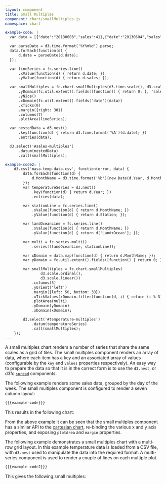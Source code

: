 ```yaml
---
layout: component
title: Small Multiples
component: chart/smallMultiples.js
namespace: chart

example-code: |
  var data = [{"date":"20130603","sales":41},{"date":"20130604","sales":70},{"date":"20130605","sales":84},{"date":"20130606","sales":63},{"date":"20130607","sales":63},{"date":"20130608","sales":32},{"date":"20130609","sales":34},{"date":"20130610","sales":46},{"date":"20130611","sales":68},{"date":"20130612","sales":84},{"date":"20130613","sales":61},{"date":"20130614","sales":61},{"date":"20130615","sales":34},{"date":"20130616","sales":32},{"date":"20130617","sales":48},{"date":"20130618","sales":66},{"date":"20130619","sales":86},{"date":"20130620","sales":65},{"date":"20130621","sales":65},{"date":"20130622","sales":37},{"date":"20130623","sales":35},{"date":"20130624","sales":49},{"date":"20130625","sales":65},{"date":"20130626","sales":89},{"date":"20130627","sales":60},{"date":"20130628","sales":63},{"date":"20130629","sales":39},{"date":"20130630","sales":32},{"date":"20130701","sales":54},{"date":"20130702","sales":64},{"date":"20130703","sales":92},{"date":"20130704","sales":66},{"date":"20130705","sales":59},{"date":"20130706","sales":33},{"date":"20130707","sales":34},{"date":"20130708","sales":56},{"date":"20130709","sales":63},{"date":"20130710","sales":95},{"date":"20130711","sales":60},{"date":"20130712","sales":66},{"date":"20130713","sales":34},{"date":"20130714","sales":37},{"date":"20130715","sales":62},{"date":"20130716","sales":58},{"date":"20130717","sales":104},{"date":"20130718","sales":65},{"date":"20130719","sales":65},{"date":"20130720","sales":37},{"date":"20130721","sales":33},{"date":"20130722","sales":70},{"date":"20130723","sales":57},{"date":"20130724","sales":112},{"date":"20130725","sales":64},{"date":"20130726","sales":63},{"date":"20130727","sales":34},{"date":"20130728","sales":34}];

  var parseDate = d3.time.format('%Y%m%d').parse;
  data.forEach(function(d) {
      d.date = parseDate(d.date);
  });

  var lineSeries = fc.series.line()
      .xValue(function(d) { return d.date; })
      .yValue(function(d) { return d.sales; });

  var smallMultiples = fc.chart.smallMultiples(d3.time.scale(), d3.scale.linear())
      .yDomain(fc.util.extent().fields([function() { return 0; }, 'sales'])(data))
      .yNice()
      .xDomain(fc.util.extent().fields('date')(data))
      .xTicks(0)
      .margin({right: 30})
      .columns(7)
      .plotArea(lineSeries);

  var nestedData = d3.nest()
      .key(function(d) { return d3.time.format('%A')(d.date); })
      .entries(data);

  d3.select('#sales-multiples')
      .datum(nestedData)
      .call(smallMultiples);

example-code2: |
    d3.csv('nasa-temp-data.csv', function(error, data) {
        data.forEach(function(d) {
            d.MonthName = d3.time.format('%b')(new Date(d.Year, d.Month - 1, 1));
        });
        var temperatureSeries = d3.nest()
            .key(function(d) { return d.Year; })
            .entries(data);

        var stationLine = fc.series.line()
            .xValue(function(d) { return d.MonthName; })
            .yValue(function(d) { return d.Station; });

        var landOceanLine = fc.series.line()
            .xValue(function(d) { return d.MonthName; })
            .yValue(function(d) { return d['Land+Ocean']; });

        var multi = fc.series.multi()
            .series([landOceanLine, stationLine]);

        var xDomain = data.map(function(d) { return d.MonthName; });
        var yDomain = fc.util.extent().fields([function() { return 0; }, 'Station', 'Land+Ocean'])(data);

        var smallMultiples = fc.chart.smallMultiples(
                d3.scale.ordinal(),
                d3.scale.linear())
            .columns(5)
            .yOrient('left')
            .margin({left: 50, bottom: 30})
            .xTickValues(xDomain.filter(function(d, i) { return (i % 3) === 0; }))
            .plotArea(multi)
            .yDomain(yDomain)
            .xDomain(xDomain);

        d3.select('#temperature-multiples')
            .datum(temperatureSeries)
            .call(smallMultiples);
    });
---
```


A small multiples chart renders a number of series that share the same scales as a grid of tiles. The small multiples component renders an array of data, where each item has a key and an associated array of values (configurable by the `key` and `values` properties respectively). An easy way to prepare the data so that it is in the correct form is to use the `d3.nest`, or d3fc [`spread`](/components/data/spread.html) components.

The following example renders some sales data, grouped by the day of the week. The small multiples component is configured to render a seven column layout:

```js
{{{example-code}}}
```

This results in the following chart:

<style type="text/css">
  #sales-multiples .x-axis { display: none; }
</style>

<div id="sales-multiples"> </div>

<script type="text/javascript">
(function() {
  {{{example-code}}}
}());
</script>

From the above example it can be seen that the small multiples component has a similar API to the [cartesian chart](/components/chart/cartesian.html), re-binding the various x and y axis properties, and exposing `plotArea` and `margin` properties.

The following example demonstrates a small multiples chart with a multi-row grid layout. In this example temperature data is loaded from a CSV file, with `d3.nest` used to manipulate the data into the required format. A multi-series component is used to render a couple of lines on each multiple plot.

```js
{{{example-code2}}}
```

This gives the following small multiples:

<div id="temperature-multiples" style="height: 500px"> </div>

<script type="text/javascript">
(function() {
  {{{example-code2}}}
}());
</script>
